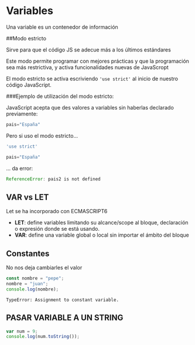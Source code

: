 # Variables

Una variable es un contenedor de información

##Modo estricto

Sirve para que el código JS se adecue más a los últimos estándares

Este modo permite programar con mejores prácticas y que la programación sea más restrictiva, y activa funcionalidades nuevas de JavaScropt

El modo estricto se activa escriviendo ```'use strict'``` al inicio de nuestro código JavaScript.

###Ejemplo de utilización del modo estricto:

JavaScript acepta que des valores a variables sin haberlas declarado previamente:

```jsx
pais="España"
```

Pero si uso el modo estricto...
```jsx
'use strict'

pais="España"
```

... da error:
```jsx
ReferenceError: pais2 is not defined
```

## VAR vs LET

Let se ha incorporado con ECMASCRIPT6
* **LET**: define variables limitando su alcance/scope al bloque, declaración o expresión donde se está usando.
* **VAR**: define una variable global o local sin importar el ámbito del bloque


## Constantes
No nos deja cambiarles el valor

```jsx
const nombre = "pepe";
nombre = "juan";
console.log(nombre);
```

```
TypeError: Assignment to constant variable.
```

## PASAR VARIABLE A UN STRING

```jsx
var num = 9;
console.log(num.toString());
```